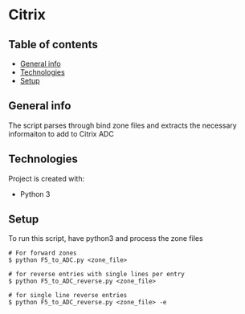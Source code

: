 # Citrix

## Table of contents
* [General info](#general-info)
* [Technologies](#technologies)
* [Setup](#setup)

## General info
The script parses through bind zone files and extracts the necessary informaiton to add to Citrix ADC
	
## Technologies
Project is created with:
* Python 3
	
## Setup
To run this script, have python3 and process the zone files

```
# For forward zones
$ python F5_to_ADC.py <zone_file>

# for reverse entries with single lines per entry
$ python F5_to_ADC_reverse.py <zone_file>

# for single line reverse entries
$ python F5_to_ADC_reverse.py <zone_file> -e
```
